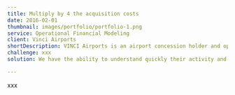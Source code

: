 ```yaml
---
title: Multiply by 4 the acquisition costs
date: 2016-02-01
thumbnail: images/portfolio/portfolio-1.png
service: Operational Financial Modeling
client: Vinci Airports
shortDescription: VINCI Airports is an airport concession holder and operator relying on its expertise in prime contractor services.
challenge: xxx
solution: We have the ability to understand quickly their activity and propose a custom-made strategic management tool to evaluate each operational decision that will impact the future growth of the company. Used by Operational directors for their daily monitoring and by the top management for the company valuation, this strategic management tool is now reviewed before any their decision-making. We worked on this project for several months and the end result was truly spectacular. By ensuring consistent and transparent communication, our client was able to progress by leaps and bounds.

---
```

xxx